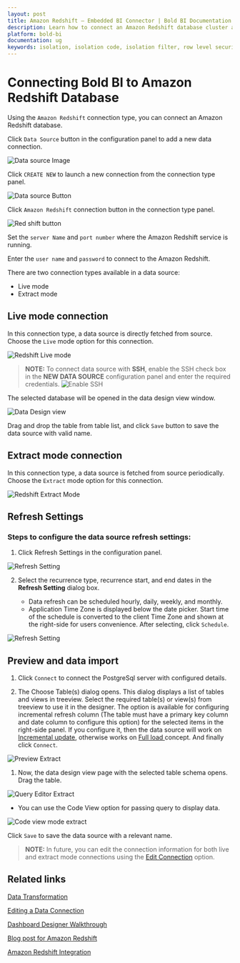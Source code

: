 ```yaml
---
layout: post
title: Amazon Redshift – Embedded BI Connector | Bold BI Documentation
description: Learn how to connect an Amazon Redshift database cluster and read its data into Bold BI Embedded dashboard.
platform: bold-bi
documentation: ug
keywords: isolation, isolation code, isolation filter, row level security, row level
---
```


# Connecting Bold BI to Amazon Redshift Database

Using the `Amazon Redshift` connection type, you can connect an Amazon Redshift database.

Click `Data Source` button in the configuration panel to add a new data connection.

![Data source Image](/static/assets/embedded/working-with-datasource/data-connectors/images/amazon-redshift/datasource.png#width=352px;height=501.51px)

Click `CREATE NEW` to launch a new connection from the connection type panel.

![Data source Button](/static/assets/embedded/working-with-datasource/data-connectors/images/amazon-redshift/datasourcebutton.png#width=351px;height=504.4px)

Click `Amazon Redshift` connection button in the connection type panel.

![Red shift button](/static/assets/embedded/working-with-datasource/data-connectors/images/amazon-redshift/amazonredshiftbutton.png#width=351px;height=504.06px)

Set the `server Name` and `port number` where the Amazon Redshift service is running.

Enter the `user name` and `password` to connect to the Amazon Redshift.

There are two connection types available in a data source:

* Live mode
* Extract mode

## Live mode connection

In this connection type, a data source is directly fetched from source. Choose the `Live` mode option for this connection.

![Redshift Live mode](/static/assets/embedded/working-with-datasource/data-connectors/images/amazon-redshift/amazonredshiftlivemode.png#width=348px;height=500.95px)

> **NOTE:**  To connect data source with **SSH**, enable the SSH check box in the **NEW DATA SOURCE** configuration panel and enter the required credentials.
![Enable SSH](/static/assets/embedded/working-with-datasource/images/enable-ssh.png#max-width=40%)
 
The selected database will be opened in the data design view window.

![Data Design view](/static/assets/embedded/working-with-datasource/data-connectors/images/amazon-redshift/datadesignview.png#max-width=100%)

Drag and drop the table from table list, and click `Save` button to save the data source with valid name.

## Extract mode connection

In this connection type, a data source is fetched from source periodically. Choose the `Extract` mode option for this connection.

![Redshift Extract Mode](/static/assets/embedded/working-with-datasource/data-connectors/images/amazon-redshift/amazonredshiftExtractmode.png#width=350px;height=503.92px)

## Refresh Settings

### Steps to configure the data source refresh settings:

1. Click Refresh Settings in the configuration panel.

![Refresh Setting](/static/assets/embedded/working-with-datasource/data-connectors/images/amazon-redshift/amazonredshiftRefreshSetting.png#width=350px;height=503.25px)

2. Select the recurrence type, recurrence start, and end dates in the **Refresh Setting** dialog box.

     * Data refresh can be scheduled hourly, daily, weekly, and monthly.
     * Application Time Zone is displayed below the date picker. Start time of the schedule is converted to the client Time Zone and shown at the right-side for users convenience. After selecting, click `Schedule`.

![Refresh Setting](/static/assets/embedded/working-with-datasource/data-connectors/images/amazon-redshift/RefreshSetting.png#max-width=100%)

## Preview and data import

1. Click `Connect` to connect the PostgreSql server with configured details.

2. The Choose Table(s) dialog opens. This dialog displays a list of tables and views in treeview. Select the required table(s) or view(s) from treeview to use it in the designer.
The option is available for configuring incremental refresh column (The table must have a primary key column and date column to configure this option) for the selected items in the right-side panel. If you configure it, then the data source will work on [Incremental update](https://help.boldbi.com/cloud-bi/working-with-data-source/data-connectors/sql-data-source/#incremental-update), otherwise works on [Full load ](https://help.boldbi.com/cloud-bi/working-with-data-source/data-connectors/sql-data-source/#full-load) concept. And finally click `Connect`.

![Preview Extract](/static/assets/embedded/working-with-datasource/data-connectors/images/amazon-redshift/PreviewExtract.png#max-width=100%)

1. Now, the data design view page with the selected table schema opens. Drag the table.

![Query Editor Extract](/static/assets/embedded/working-with-datasource/data-connectors/images/amazon-redshift/QueryEditorExtract.png#max-width=100%)

* You can use the Code View option for passing query to display data.

![Code view mode extract](/static/assets/embedded/working-with-datasource/data-connectors/images/amazon-redshift/CodeViewModeExtract.png#max-width=100%)

Click `Save` to save the data source with a relevant name.

> **NOTE:** In future, you can edit the connection information for both live and extract mode connections using the [Edit Connection](/embedded-bi/working-with-data-source/editing-a-data-connection/) option.

## Related links
[Data Transformation](/embedded-bi/working-with-data-source/transforming-data/joining-table/)

[Editing a Data Connection](/embedded-bi/working-with-data-source/editing-a-data-connection/)   

[Dashboard Designer Walkthrough](/embedded-bi/getting-started/quick-start/)

[Blog post for Amazon Redshift](https://www.boldbi.com/blog/unlock-actionable-insights-from-amazon-redshift-data)

[Amazon Redshift Integration](https://www.boldbi.com/integrations/amazon-redshift?utm_source=syncfusion&utm_medium=documentation&utm_campaign=boldbiamazonredshiftintegration)